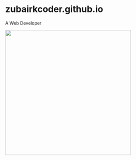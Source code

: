 # zubairkcoder.github.io
A Web Developer

<img src= "_MG_0335" width = "400px" height = "400px"></img>

